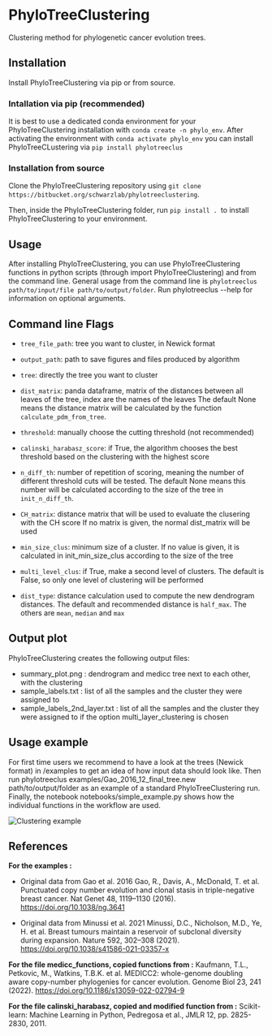 # PhyloTreeClustering 
Clustering method for phylogenetic cancer evolution trees.

## Installation
Install PhyloTreeClustering via pip or from source.

### Intallation via pip (recommended)
It is best to use a dedicated conda environment for your PhyloTreeClustering installation with `conda create -n phylo_env`.
After activating the environment with `conda activate phylo_env` you can install PhyloTreeCLustering via `pip install phylotreeclus`

### Installation from source
Clone the PhyloTreeClustering repository using `git clone https://bitbucket.org/schwarzlab/phylotreeclustering`. 

Then, inside the PhyloTreeClustering folder, run `pip install . `to install PhyloTreeClustering to your environment.

## Usage
After installing PhyloTreeClustering, you can use PhyloTreeClustering functions in python scripts (through import PhyloTreeClustering) and from the command line. General usage from the command line is `phylotreeclus path/to/input/file path/to/output/folder`. Run phylotreeclus --help for information on optional arguments.

## Command line Flags

-   `tree_file_path`: tree you want to cluster, in Newick format

-   `output_path`: path to save figures and files produced by algorithm

-   `tree`: directly the tree you want to cluster

-   `dist_matrix`: panda dataframe, matrix of the distances between all leaves of the tree, index are the names of the leaves 
                The default None means the distance matrix will be calculated by the function `calculate_pdm_from_tree`.

-   `threshold`: manually choose the cutting threshold (not recommended)

-   `calinski_harabasz_score`: if True, the algorithm chooses the best threshold based on the clustering with the highest score

-   `n_diff_th`: number of repetition of scoring, meaning the number of different threshold cuts will be tested.
                The default None means this number will be calculated according to the size of the tree in `init_n_diff_th`.
            
-   `CH_matrix`: distance matrix that will be used to evaluate the clusering with the CH score
                If no matrix is given, the normal dist_matrix will be used
        
-   `min_size_clus`: minimum size of a cluster. 
                If no value is given, it is calculated in init_min_size_clus according to the size of the tree
        
-   `multi_level_clus`: if True, make a second level of clusters.
                The default is False, so only one level of clustering will be performed
        
-   `dist_type`: distance calculation used to compute the new dendrogram distances.
                The default and recommended distance is `half_max`. The others are `mean`, `median` and `max`

## Output plot

PhyloTreeClustering creates the following output files:
-   summary_plot.png : dendrogram and medicc tree next to each other, with the clustering
-   sample_labels.txt : list of all the samples and the cluster they were assigned to 
-   sample_labels_2nd_layer.txt : list of all the samples and the cluster they were assigned to if the option multi_layer_clustering is chosen

## Usage example

For first time users we recommend to have a look at the trees (Newick format) in /examples to get an idea of how input data should look like. Then run phylotreeclus examples/Gao_2016_12_final_tree.new path/to/output/folder as an example of a standard PhyloTreeClustering run. Finally, the notebook notebooks/simple_example.py shows how the individual functions in the workflow are used.

![Clustering example](example_data/example_summary_plot_readme.png)

## References

**For the examples :**

- Original data from Gao et al. 2016 
Gao, R., Davis, A., McDonald, T. et al. 
Punctuated copy number evolution and clonal stasis in triple-negative breast cancer. 
Nat Genet 48, 1119–1130 (2016). https://doi.org/10.1038/ng.3641

- Original data from Minussi et al. 2021
Minussi, D.C., Nicholson, M.D., Ye, H. et al. 
Breast tumours maintain a reservoir of subclonal diversity during expansion. 
Nature 592, 302–308 (2021). https://doi.org/10.1038/s41586-021-03357-x

**For the file medicc_functions, copied functions from :**
Kaufmann, T.L., Petkovic, M., Watkins, T.B.K. et al.
MEDICC2: whole-genome doubling aware copy-number phylogenies for cancer evolution.
Genome Biol 23, 241 (2022). https://doi.org/10.1186/s13059-022-02794-9

**For the file calinski_harabasz, copied and modified function from :**
Scikit-learn: Machine Learning in Python, Pedregosa et al., JMLR 12, pp. 2825-2830, 2011.

